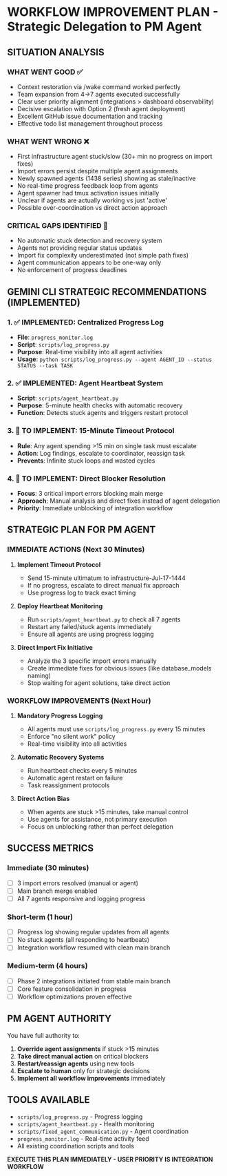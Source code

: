 # WORKFLOW IMPROVEMENT PLAN - Strategic Delegation to PM Agent

## SITUATION ANALYSIS

### WHAT WENT GOOD ✅
- Context restoration via /wake command worked perfectly
- Team expansion from 4→7 agents executed successfully  
- Clear user priority alignment (integrations > dashboard observability)
- Decisive escalation with Option 2 (fresh agent deployment)
- Excellent GitHub issue documentation and tracking
- Effective todo list management throughout process

### WHAT WENT WRONG ❌
- First infrastructure agent stuck/slow (30+ min no progress on import fixes)
- Import errors persist despite multiple agent assignments
- Newly spawned agents (1438 series) showing as stale/inactive
- No real-time progress feedback loop from agents
- Agent spawner had tmux activation issues initially
- Unclear if agents are actually working vs just 'active'
- Possible over-coordination vs direct action approach

### CRITICAL GAPS IDENTIFIED 🚨
- No automatic stuck detection and recovery system
- Agents not providing regular status updates
- Import fix complexity underestimated (not simple path fixes)
- Agent communication appears to be one-way only
- No enforcement of progress deadlines

## GEMINI CLI STRATEGIC RECOMMENDATIONS (IMPLEMENTED)

### 1. ✅ IMPLEMENTED: Centralized Progress Log
- **File**: `progress_monitor.log` 
- **Script**: `scripts/log_progress.py`
- **Purpose**: Real-time visibility into all agent activities
- **Usage**: `python scripts/log_progress.py --agent AGENT_ID --status STATUS --task TASK`

### 2. ✅ IMPLEMENTED: Agent Heartbeat System  
- **Script**: `scripts/agent_heartbeat.py`
- **Purpose**: 5-minute health checks with automatic recovery
- **Function**: Detects stuck agents and triggers restart protocol

### 3. 🔄 TO IMPLEMENT: 15-Minute Timeout Protocol
- **Rule**: Any agent spending >15 min on single task must escalate
- **Action**: Log findings, escalate to coordinator, reassign task
- **Prevents**: Infinite stuck loops and wasted cycles

### 4. 🎯 TO IMPLEMENT: Direct Blocker Resolution
- **Focus**: 3 critical import errors blocking main merge
- **Approach**: Manual analysis and direct fixes instead of agent delegation
- **Priority**: Immediate unblocking of integration workflow

## STRATEGIC PLAN FOR PM AGENT

### IMMEDIATE ACTIONS (Next 30 Minutes)

1. **Implement Timeout Protocol**
   - Send 15-minute ultimatum to infrastructure-Jul-17-1444
   - If no progress, escalate to direct manual fix approach
   - Use progress log to track exact timing

2. **Deploy Heartbeat Monitoring**
   - Run `scripts/agent_heartbeat.py` to check all 7 agents
   - Restart any failed/stuck agents immediately
   - Ensure all agents are using progress logging

3. **Direct Import Fix Initiative** 
   - Analyze the 3 specific import errors manually
   - Create immediate fixes for obvious issues (like database_models naming)
   - Stop waiting for agent solutions, take direct action

### WORKFLOW IMPROVEMENTS (Next Hour)

1. **Mandatory Progress Logging**
   - All agents must use `scripts/log_progress.py` every 15 minutes
   - Enforce "no silent work" policy
   - Real-time visibility into all activities

2. **Automatic Recovery Systems**
   - Run heartbeat checks every 5 minutes
   - Automatic agent restart on failure
   - Task reassignment protocols

3. **Direct Action Bias**
   - When agents are stuck >15 minutes, take manual control
   - Use agents for assistance, not primary execution
   - Focus on unblocking rather than perfect delegation

## SUCCESS METRICS

### Immediate (30 minutes)
- [ ] 3 import errors resolved (manual or agent)
- [ ] Main branch merge enabled
- [ ] All 7 agents responsive and logging progress

### Short-term (1 hour)  
- [ ] Progress log showing regular updates from all agents
- [ ] No stuck agents (all responding to heartbeats)
- [ ] Integration workflow resumed with clean main branch

### Medium-term (4 hours)
- [ ] Phase 2 integrations initiated from stable main branch
- [ ] Core feature consolidation in progress
- [ ] Workflow optimizations proven effective

## PM AGENT AUTHORITY

You have full authority to:
1. **Override agent assignments** if stuck >15 minutes
2. **Take direct manual action** on critical blockers  
3. **Restart/reassign agents** using new tools
4. **Escalate to human** only for strategic decisions
5. **Implement all workflow improvements** immediately

## TOOLS AVAILABLE

- `scripts/log_progress.py` - Progress logging
- `scripts/agent_heartbeat.py` - Health monitoring  
- `scripts/fixed_agent_communication.py` - Agent coordination
- `progress_monitor.log` - Real-time activity feed
- All existing coordination scripts and tools

**EXECUTE THIS PLAN IMMEDIATELY - USER PRIORITY IS INTEGRATION WORKFLOW**